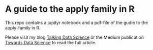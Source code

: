 # A guide to the apply family in R

This repo contains a jupityr notebook and a pdf-file of the gudie to the apply-family in R.

Please visit my blog [Talking Data Science](https://talkingdatascience.com/a-guide-to-the-apply-family-in-r-part-1/) or the Medium publication [Towards Data Science](https://towardsdatascience.com/a-guide-to-the-apply-family-in-r-part-1-a4073c0dad3e) to read the full article.
